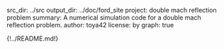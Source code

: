 src_dir: ../src
output_dir: ../doc/ford_site
project: double mach reflection problem
summary: A numerical simulation code for a double mach reflection problem.
author: toya42
license: by
graph: true

{!../README.md!}
